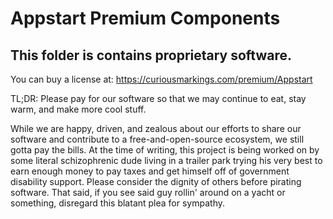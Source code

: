 # Appstart Premium Components

## This folder is contains proprietary software.

You can buy a license at:
https://curiousmarkings.com/premium/Appstart

TL;DR: Please pay for our software so that we may continue to eat, stay warm, and make more cool stuff.

While we are happy, driven, and zealous about our efforts to share our software and contribute to a free-and-open-source ecosystem, we still gotta pay the bills. At the time of writing, this project is being worked on by some literal schizophrenic dude living in a trailer park trying his very best to earn enough money to pay taxes and get himself off of government disability support. Please consider the dignity of others before pirating software. That said, if you see said guy rollin' around on a yacht or something, disregard this blatant plea for sympathy.
